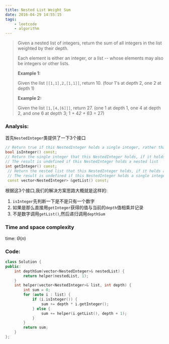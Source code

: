 ```yaml
---
title: Nested List Weight Sum
date: 2016-04-29 14:55:15
tags: 
    - leetcode
    - algorithm
---
```

>Given a nested list of integers, return the sum of all integers in the list weighted by their depth.
>
>Each element is either an integer, or a list -- whose elements may also be integers or other lists.
>
>**Example 1:**
>
>Given the list `[[1,1],2,[1,1]]`, return 10. (four 1's at depth 2, one 2 at depth 1)
>
>**Example 2:**
>
>Given the list `[1,[4,[6]]]`, return 27. (one 1 at depth 1, one 4 at depth 2, and one 6 at depth 3; 1 + 4*2 + 6*3 = 27)

### Analysis:
首先`NestedInteger`类提供了一下3个接口
```cpp
// Return true if this NestedInteger holds a single integer, rather than a nested list.
bool isInteger() const;
// Return the single integer that this NestedInteger holds, if it holds a single integer
// The result is undefined if this NestedInteger holds a nested list
int getInteger() const;
 // Return the nested list that this NestedInteger holds, if it holds a nested list
 // The result is undefined if this NestedInteger holds a single integer
 const vector<NestedInteger> &getList() const;
```
根据这3个接口,我们的解决方案思路大概就是这样的:
1. `isInteger`先判断一下是不是只有一个数字
1. 如果是那么直接用`getInteger`获得的值与当前的`depth`值相乘并记录
1. 不是数字调用`getList()`,然后递归调用`depthSum`
### Time and space complexity
time: $\Theta (n)$
### Code:
```cpp
class Solution {
public:
    int depthSum(vector<NestedInteger>& nestedList) {
        return helper(nestedList, 1);
    }
    int helper(vector<NestedInteger>& list, int depth) {
        int sum = 0;
        for (auto i : list) {
            if (i.isInteger()) {
                sum += depth * i.getInteger();
            } else {
                sum += helper(i.getList(), depth + 1);
            }
        }
        return sum;
    }
};
```
